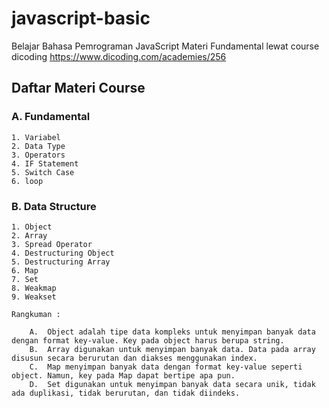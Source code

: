 # javascript-basic

Belajar Bahasa Pemrograman JavaScript Materi Fundamental lewat course dicoding https://www.dicoding.com/academies/256

## Daftar Materi Course

### A. Fundamental

    1. Variabel
    2. Data Type
    3. Operators
    4. IF Statement
    5. Switch Case
    6. loop

### B. Data Structure

    1. Object
    2. Array
    3. Spread Operator
    4. Destructuring Object
    5. Destructuring Array
    6. Map
    7. Set
    8. Weakmap
    9. Weakset

    Rangkuman :

        A.  Object adalah tipe data kompleks untuk menyimpan banyak data dengan format key-value. Key pada object harus berupa string.
        B.  Array digunakan untuk menyimpan banyak data. Data pada array disusun secara berurutan dan diakses menggunakan index.
        C.  Map menyimpan banyak data dengan format key-value seperti object. Namun, key pada Map dapat bertipe apa pun.
        D.  Set digunakan untuk menyimpan banyak data secara unik, tidak ada duplikasi, tidak berurutan, dan tidak diindeks.
